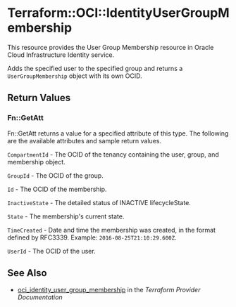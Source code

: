 # Terraform::OCI::IdentityUserGroupMembership

This resource provides the User Group Membership resource in Oracle Cloud Infrastructure Identity service.

Adds the specified user to the specified group and returns a `UserGroupMembership` object with its own OCID.

## Return Values

### Fn::GetAtt

Fn::GetAtt returns a value for a specified attribute of this type. The following are the available attributes and sample return values.

`CompartmentId` - The OCID of the tenancy containing the user, group, and membership object.

`GroupId` - The OCID of the group.

`Id` - The OCID of the membership.

`InactiveState` - The detailed status of INACTIVE lifecycleState.

`State` - The membership's current state.

`TimeCreated` - Date and time the membership was created, in the format defined by RFC3339.  Example: `2016-08-25T21:10:29.600Z`.

`UserId` - The OCID of the user.

## See Also

* [oci_identity_user_group_membership](https://www.terraform.io/docs/providers/oci/r/identity_user_group_membership.html) in the _Terraform Provider Documentation_